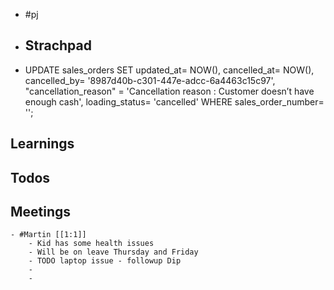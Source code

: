 - #pj
- ## Strachpad
- UPDATE  sales_orders SET updated_at= NOW(), cancelled_at= NOW(), cancelled_by= '8987d40b-c301-447e-adcc-6a4463c15c97', "cancellation_reason" = 'Cancellation reason : Customer doesn’t have enough cash', loading_status= 'cancelled' WHERE sales_order_number= '';
## Learnings
## Todos
## Meetings
	- #Martin [[1:1]]
		- Kid has some health issues
		- Will be on leave Thursday and Friday
		- TODO laptop issue - followup Dip
		-
		-